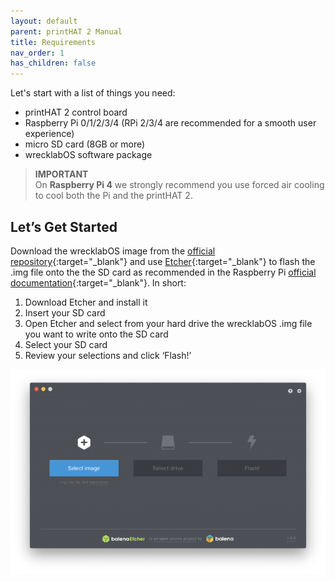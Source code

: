 ```yaml
---
layout: default
parent: printHAT 2 Manual
title: Requirements
nav_order: 1
has_children: false
---
```


Let's start with a list of things you need:

- printHAT 2 control board
- Raspberry Pi 0/1/2/3/4 (RPi 2/3/4 are recommended for a smooth user experience)
- micro SD card (8GB or more)
- wrecklabOS software package

> **IMPORTANT**  
On **Raspberry Pi 4** we strongly recommend you use forced air cooling to cool both the Pi and the printHAT 2.

## Let’s Get Started
Download the wrecklabOS image from the [official repository](https://github.com/wreck-lab/wrecklabOS/releases){:target="_blank"} and use [Etcher](https://www.balena.io/etcher/){:target="_blank"} to flash the .img file onto the the SD card as recommended in the Raspberry Pi [official documentation](https://www.raspberrypi.org/documentation/installation/installing-images/){:target="_blank"}. In short:

1. Download Etcher and install it
2. Insert your SD card
3. Open Etcher and select from your hard drive the wrecklabOS .img file you want to write onto the SD card
4. Select your SD card
5. Review your selections and click ‘Flash!’

![etcher](../assets/img/req_etcher.png)
